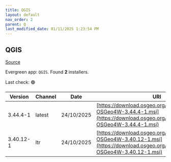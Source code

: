 ```yaml
---
title: QGIS
layout: default
nav_order: 2
parent: Q
last_modified_date: 01/11/2025 1:23:54 PM
---
```


## QGIS

[Source](https://qgis.org/en/site/index.html)

Evergreen app: `QGIS`. Found **2** installers.

Last check: 🟢

| Version   | Channel | Date       | URI                                                                                                                                      |
| --------- | ------- | ---------- | ---------------------------------------------------------------------------------------------------------------------------------------- |
| 3.44.4-1  | latest  | 24/10/2025 | [https://download.osgeo.org/qgis/windows/QGIS-OSGeo4W-3.44.4-1.msi](https://download.osgeo.org/qgis/windows/QGIS-OSGeo4W-3.44.4-1.msi)   |
| 3.40.12-1 | ltr     | 24/10/2025 | [https://download.osgeo.org/qgis/windows/QGIS-OSGeo4W-3.40.12-1.msi](https://download.osgeo.org/qgis/windows/QGIS-OSGeo4W-3.40.12-1.msi) |
